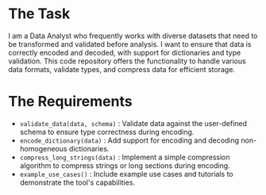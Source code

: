 # The Task

I am a Data Analyst who frequently works with diverse datasets that need to be transformed and validated before analysis. I want to ensure that data is correctly encoded and decoded, with support for dictionaries and type validation. This code repository offers the functionality to handle various data formats, validate types, and compress data for efficient storage.

# The Requirements

* `validate_data(data, schema)` : Validate data against the user-defined schema to ensure type correctness during encoding.
* `encode_dictionary(data)` : Add support for encoding and decoding non-homogeneous dictionaries.
* `compress_long_strings(data)` : Implement a simple compression algorithm to compress strings or long sections during encoding.
* `example_use_cases()` : Include example use cases and tutorials to demonstrate the tool's capabilities.
